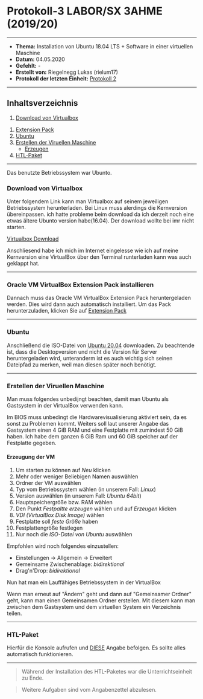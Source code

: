 # Protokoll-3 LABOR/SX 3AHME (2019/20)

---------------------------------------------------------------------------------------------

* **Thema:** Installation von Ubuntu 18.04 LTS + Software in einer virtuellen Maschine
* **Datum:** 04.05.2020
* **Gefehlt:** -
* **Erstellt von:** Riegelnegg Lukas (rielum17)
* **Protokoll der letzten Einheit:** [Protokoll 2](https://github.com/HTLMechatronics/m17-3ahme-la1-sx/blob/rielum17/Protokoll/protokoll-2_rielum17_2020-01-13.md)
----------------------------------------------------------------------------------------------

## Inhaltsverzeichnis  

1. [Download von Virtualbox](#download-von-virtualbox)
1) [Extension Pack](#installieren-des-oracle-vm-virtualbox-extension-pack)
1) [Ubuntu](#ubuntu)
1) [Erstellen der Viruellen Maschine](#erstellen-der-viruellen-maschine)
    * [Erzeugen](#erzeugung-der-vm)
1) [HTL-Paket](#htl-paket)
-------------------------------------------------------------------------------------

Das benutzte Betriebssystem war Ubunto.

### Download von Virtualbox

Unter folgendem Link kann man Virtualbox auf seinem jeweiligen Betriebssystem herunterladen. Bei Linux muss alerdings die Kernversion übereinpassen.
ich hatte probleme beim download da ich derzeit noch eine etwas ältere Ubunto version habe(16.04). Der download wollte bei imr nicht starten.

[Virtualbox Download](https://www.virtualbox.org/wiki/Downloads)

Anschliesend habe ich mich im Internet eingelesse wie ich auf meine Kernversion eine VirtualBox über den Terminal runterladen kann was auch geklappt hat. 

-------------------------------------------------------------------------------------------------------------------

### Oracle VM VirtualBox Extension Pack installieren
Dannach muss das Oracle VM VirtualBox Extension Pack heruntergeladen werden. Dies wird dann auch automatisch installiert. Um das Pack herunterzuladen, klicken Sie auf [Extension Pack](https://download.virtualbox.org/virtualbox/6.1.4/Oracle_VM_VirtualBox_Extension_Pack-6.1.4.vbox-extpack)

-----------------------------------------------------------------------------------------------------------------

### Ubuntu
Anschließend die ISO-Datei von [Ubuntu 20.04](https://ubuntu.com/download/desktop) downloaden. Zu beachtende ist, dass die Desktopversion und nicht die Version für Server heruntergeladen wird, unteranderm ist es  auch wichtig sich seinen Dateipfad zu merken, weil man diesen später noch benötigt.

-------------------------------------------------------------------------------------------------------------

### Erstellen der Viruellen Maschine

Man muss folgendes unbedijngt beachten, damit man Ubuntu als Gastsystem in der VirtualBox verwenden kann.

Im BIOS muss unbedingt die Hardwarevisualisierung aktiviert sein, da es sonst zu Problemen kommt. Weiters soll laut unserer Angabe das Gastsystem einen 4 GiB RAM und eine Festplatte mit zumindest 50 GiB haben. Ich habe dem ganzen 6 GiB Ram und 60 GiB speicher auf der Festplatte gegeben.

#### Erzeugung der VM

1) Um starten zu können auf *Neu* klicken
1) Mehr oder weniger Beliebigen Namen auswählen
1) Ordner der VM auswählen
1) Typ vom Betriebssystem wählen (in unserem Fall: *Linux*)
1) Version auswählen (in unserem Fall: *Ubuntu 64bit*)
1) Hauptspeichergröße bzw. RAM wählen 
1) Den Punkt *Festpaltte erzeugen* wählen und auf *Erzeugen* klicken
1) *VDI (VirtualBox Disk Image)* wählen 
1) Festplatte soll *feste Größe* haben
1) Festplattengröße festlegen
1) Nur noch die *ISO-Datei von Ubuntu* auswählen

Empfohlen wird noch folgendes einzustellen:
* Einstellungen -> Allgemein -> Erweitert
* Gemeinsame Zwischenablage: *bidirektional*
* Drag'n'Drop: *bidirektional*

Nun hat man ein Lauffähiges Betriebssystem in der VirtualBox

Wenn man erneut auf "Ändern" geht und dann auf "Gemeinsamer Ordner" geht, kann man einen Gemeinsamen Ordner erstellen. Mit diesem kann man zwischen dem Gastsystem und dem virtuellen System ein Verzeichnis teilen.

------------------------------------------------------------------------------

### HTL-Paket
Hierfür die Konsole aufrufen und [DIESE](http://www.htl-mechatronik.at/ubuntu-htl/readme) Angabe befolgen. Es sollte alles automatisch funktionieren.

------------------------------------------------------------------------

> Während der Installation des HTL-Paketes war die Unterrichtseinheit zu Ende.

> Weitere Aufgaben sind vom Angabenzettel abzulesen.
